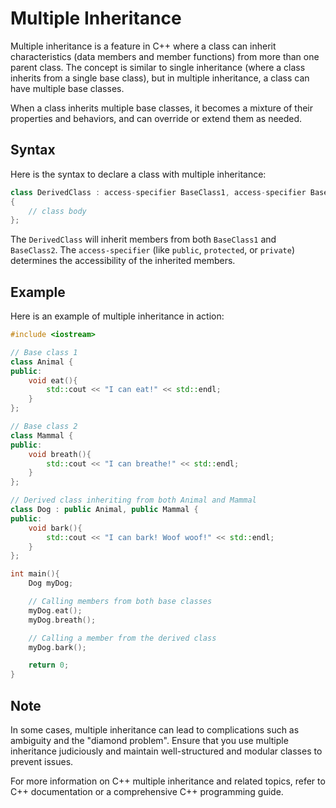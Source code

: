 # Multiple Inheritance

Multiple inheritance is a feature in C++ where a class can inherit characteristics (data members and member functions) from more than one parent class. The concept is similar to single inheritance (where a class inherits from a single base class), but in multiple inheritance, a class can have multiple base classes.

When a class inherits multiple base classes, it becomes a mixture of their properties and behaviors, and can override or extend them as needed.

## Syntax

Here is the syntax to declare a class with multiple inheritance:

```cpp
class DerivedClass : access-specifier BaseClass1, access-specifier BaseClass2, ...
{
    // class body
};
```

The `DerivedClass` will inherit members from both `BaseClass1` and `BaseClass2`. The `access-specifier` (like `public`, `protected`, or `private`) determines the accessibility of the inherited members.

## Example

Here is an example of multiple inheritance in action:

```cpp
#include <iostream>

// Base class 1
class Animal {
public:
    void eat(){
        std::cout << "I can eat!" << std::endl;
    }
};

// Base class 2
class Mammal {
public:
    void breath(){
        std::cout << "I can breathe!" << std::endl;
    }
};

// Derived class inheriting from both Animal and Mammal
class Dog : public Animal, public Mammal {
public:
    void bark(){
        std::cout << "I can bark! Woof woof!" << std::endl;
    }
};

int main(){
    Dog myDog;

    // Calling members from both base classes
    myDog.eat();
    myDog.breath();

    // Calling a member from the derived class
    myDog.bark();

    return 0;
}
```

## Note

In some cases, multiple inheritance can lead to complications such as ambiguity and the "diamond problem". Ensure that you use multiple inheritance judiciously and maintain well-structured and modular classes to prevent issues.

For more information on C++ multiple inheritance and related topics, refer to C++ documentation or a comprehensive C++ programming guide.
